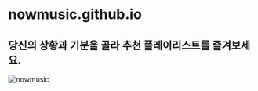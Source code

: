 # nowmusic.github.io

## 당신의 상황과 기분을 골라 추천 플레이리스트를 즐겨보세요.

![nowmusic](https://nowmusic.github.io/img/nowmusic_photo.png)
